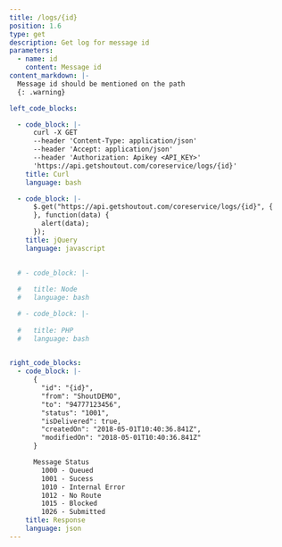 ```yaml
---
title: /logs/{id}
position: 1.6
type: get
description: Get log for message id
parameters:
  - name: id
    content: Message id
content_markdown: |-
  Message id should be mentioned on the path
  {: .warning}

left_code_blocks:

  - code_block: |-
      curl -X GET 
      --header 'Content-Type: application/json' 
      --header 'Accept: application/json' 
      --header 'Authorization: Apikey <API_KEY>' 
      'https://api.getshoutout.com/coreservice/logs/{id}'
    title: Curl
    language: bash

  - code_block: |-
      $.get("https://api.getshoutout.com/coreservice/logs/{id}", {
      }, function(data) {
        alert(data);
      });
    title: jQuery
    language: javascript
  

  # - code_block: |-
      
  #   title: Node
  #   language: bash

  # - code_block: |-
      
  #   title: PHP
  #   language: bash
 

right_code_blocks:
  - code_block: |-
      {
        "id": "{id}",
        "from": "ShoutDEMO",
        "to": "94777123456",
        "status": "1001",
        "isDelivered": true,
        "createdOn": "2018-05-01T10:40:36.841Z",
        "modifiedOn": "2018-05-01T10:40:36.841Z"
      }

      Message Status
        1000 - Queued
        1001 - Sucess
        1010 - Internal Error
        1012 - No Route
        1015 - Blocked
        1026 - Submitted
    title: Response
    language: json
---
```



